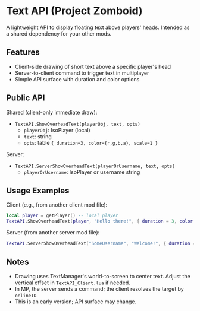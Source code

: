 # Text API (Project Zomboid)

A lightweight API to display floating text above players' heads. Intended as a shared dependency for your other mods.

## Features
- Client-side drawing of short text above a specific player's head
- Server-to-client command to trigger text in multiplayer
- Simple API surface with duration and color options

## Public API

Shared (client-only immediate draw):
- `TextAPI.ShowOverheadText(playerObj, text, opts)`
  - `playerObj`: IsoPlayer (local)
  - `text`: string
  - `opts`: table `{ duration=3, color={r,g,b,a}, scale=1 }`

Server:
- `TextAPI.ServerShowOverheadText(playerOrUsername, text, opts)`
  - `playerOrUsername`: IsoPlayer or username string

## Usage Examples

Client (e.g., from another client mod file):
```lua
local player = getPlayer() -- local player
TextAPI.ShowOverheadText(player, "Hello there!", { duration = 3, color = {1,0.8,0.2,1} })
```

Server (from another server mod file):
```lua
TextAPI.ServerShowOverheadText("SomeUsername", "Welcome!", { duration = 5 })
```

## Notes
- Drawing uses TextManager's world-to-screen to center text. Adjust the vertical offset in `TextAPI_Client.lua` if needed.
- In MP, the server sends a command; the client resolves the target by `onlineID`.
- This is an early version; API surface may change.
